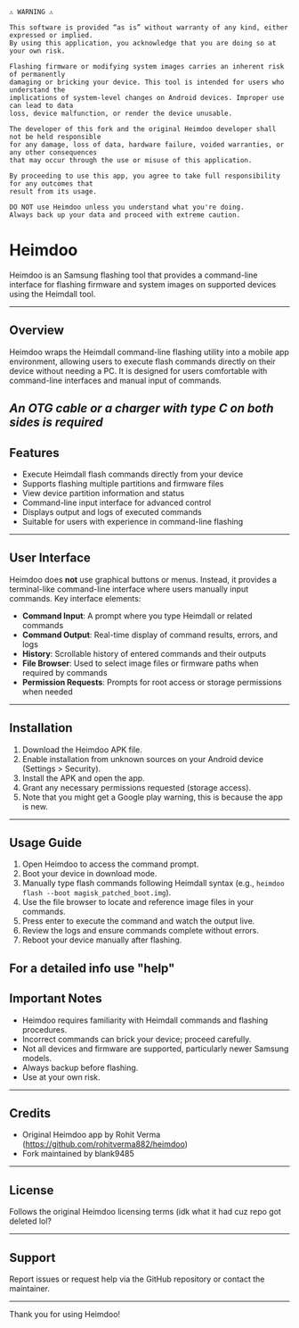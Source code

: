 ```
⚠️ WARNING ⚠️

This software is provided “as is” without warranty of any kind, either expressed or implied. 
By using this application, you acknowledge that you are doing so at your own risk.

Flashing firmware or modifying system images carries an inherent risk of permanently 
damaging or bricking your device. This tool is intended for users who understand the 
implications of system-level changes on Android devices. Improper use can lead to data 
loss, device malfunction, or render the device unusable.

The developer of this fork and the original Heimdoo developer shall not be held responsible 
for any damage, loss of data, hardware failure, voided warranties, or any other consequences 
that may occur through the use or misuse of this application.

By proceeding to use this app, you agree to take full responsibility for any outcomes that 
result from its usage.

DO NOT use Heimdoo unless you understand what you're doing. 
Always back up your data and proceed with extreme caution.
```



# Heimdoo

Heimdoo is an Samsung flashing tool that provides a command-line interface for flashing firmware and system images on supported devices using the Heimdall tool.

---

## Overview

Heimdoo wraps the Heimdall command-line flashing utility into a mobile app environment, allowing users to execute flash commands directly on their device without needing a PC. It is designed for users comfortable with command-line interfaces and manual input of commands.

***An OTG cable or a charger with type C on both sides is required***
---

## Features

- Execute Heimdall flash commands directly from your device 
- Supports flashing multiple partitions and firmware files  
- View device partition information and status  
- Command-line input interface for advanced control  
- Displays output and logs of executed commands  
- Suitable for users with experience in command-line flashing

---

## User Interface

Heimdoo does **not** use graphical buttons or menus. Instead, it provides a terminal-like command-line interface where users manually input commands. Key interface elements:

- **Command Input**: A prompt where you type Heimdall or related commands  
- **Command Output**: Real-time display of command results, errors, and logs  
- **History**: Scrollable history of entered commands and their outputs  
- **File Browser**: Used to select image files or firmware paths when required by commands  
- **Permission Requests**: Prompts for root access or storage permissions when needed

---

## Installation

1. Download the Heimdoo APK file.  
2. Enable installation from unknown sources on your Android device (Settings > Security).  
3. Install the APK and open the app.  
4. Grant any necessary permissions requested (storage access).  
5. Note that you might get a Google play warning, this is because the app is new.
---

## Usage Guide

1. Open Heimdoo to access the command prompt.  
2. Boot your device in download mode. 
3. Manually type flash commands following Heimdall syntax (e.g., `heimdoo flash --boot magisk_patched_boot.img`).  
4. Use the file browser to locate and reference image files in your commands.  
5. Press enter to execute the command and watch the output live.  
6. Review the logs and ensure commands complete without errors.  
7. Reboot your device manually after flashing.

For a detailed info use "help" 
---

## Important Notes

- Heimdoo requires familiarity with Heimdall commands and flashing procedures.  
- Incorrect commands can brick your device; proceed carefully.  
- Not all devices and firmware are supported, particularly newer Samsung models.  
- Always backup before flashing.  
- Use at your own risk.

---

## Credits

- Original Heimdoo app by Rohit Verma (https://github.com/rohitverma882/heimdoo)  
- Fork maintained by blank9485

---

## License

Follows the original Heimdoo licensing terms (idk what it had cuz repo got deleted lol? 

---

## Support

Report issues or request help via the GitHub repository or contact the maintainer.

---

Thank you for using Heimdoo!
